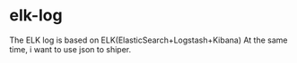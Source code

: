 # elk-log
The ELK log is based on ELK(ElasticSearch+Logstash+Kibana)
At the same time, i want to use json to shiper.
